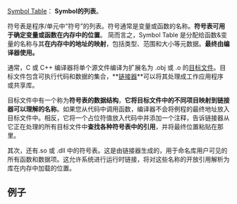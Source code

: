 [Symbol Table](https://zhida.zhihu.com/search?content_id=221468294&content_type=Article&match_order=1&q=Symbol+Table&zd_token=eyJhbGciOiJIUzI1NiIsInR5cCI6IkpXVCJ9.eyJpc3MiOiJ6aGlkYV9zZXJ2ZXIiLCJleHAiOjE3NDY5MTc2NTIsInEiOiJTeW1ib2wgVGFibGUiLCJ6aGlkYV9zb3VyY2UiOiJlbnRpdHkiLCJjb250ZW50X2lkIjoyMjE0NjgyOTQsImNvbnRlbnRfdHlwZSI6IkFydGljbGUiLCJtYXRjaF9vcmRlciI6MSwiemRfdG9rZW4iOm51bGx9.bhCmsiaDctez1tWqog1cFQWYW_JYGGJgwysUrT7_fmY&zhida_source=entity)： **Symbol的列表**。

符号表是程序/单元中“符号”的列表。符号通常是变量或函数的名称。**符号表可用于确定变量或函数在内存中的位置**。 简而言之，Symbol Table 是分配给函数&变量的名称与其**在内存中的地址的映射**，包括类型、范围和大小等元数据。**最终由编译器使用。**

通常，C 或 C++ 编译器将单个源文件编译为扩展名为 .obj 或 .o 的[目标文件](https://zhida.zhihu.com/search?content_id=221468294&content_type=Article&match_order=1&q=%E7%9B%AE%E6%A0%87%E6%96%87%E4%BB%B6&zd_token=eyJhbGciOiJIUzI1NiIsInR5cCI6IkpXVCJ9.eyJpc3MiOiJ6aGlkYV9zZXJ2ZXIiLCJleHAiOjE3NDY5MTc2NTIsInEiOiLnm67moIfmlofku7YiLCJ6aGlkYV9zb3VyY2UiOiJlbnRpdHkiLCJjb250ZW50X2lkIjoyMjE0NjgyOTQsImNvbnRlbnRfdHlwZSI6IkFydGljbGUiLCJtYXRjaF9vcmRlciI6MSwiemRfdG9rZW4iOm51bGx9.U0Pg3tl1DdQ_ohNHV9pNfELj67slpunMsQwwWI_hB2g&zhida_source=entity)。目标文件包含可执行代码和数据的集合，**[链接器](https://zhida.zhihu.com/search?content_id=221468294&content_type=Article&match_order=1&q=%E9%93%BE%E6%8E%A5%E5%99%A8&zd_token=eyJhbGciOiJIUzI1NiIsInR5cCI6IkpXVCJ9.eyJpc3MiOiJ6aGlkYV9zZXJ2ZXIiLCJleHAiOjE3NDY5MTc2NTIsInEiOiLpk77mjqXlmagiLCJ6aGlkYV9zb3VyY2UiOiJlbnRpdHkiLCJjb250ZW50X2lkIjoyMjE0NjgyOTQsImNvbnRlbnRfdHlwZSI6IkFydGljbGUiLCJtYXRjaF9vcmRlciI6MSwiemRfdG9rZW4iOm51bGx9.eyil3FSeW_TrqE1pCEEOTQT7_-NP_3eeFp2N25cU8kw&zhida_source=entity)**可以将其处理成工作应用程序或共享库。

目标文件中有一个称为**符号表的数据结构**，**它将目标文件中的不同项目映射到链接器可以理解的名称**。如果您从代码中调用函数，编译器不会将例程的最终地址放入目标文件中。相反，它将一个占位符值放入代码中并添加一个注释，告诉链接器从它正在处理的所有目标文件中**查找各种符号表中的引用**，并将最终位置粘贴在那里。

其次，还有.so 或 .dll 中的符号表。这是由链接器生成的，用于命名库用户可见的所有函数和数据项。这允许系统进行运行时链接，将对这些名称的开放引用解析为库在内存中加载的位置。

## 例子

